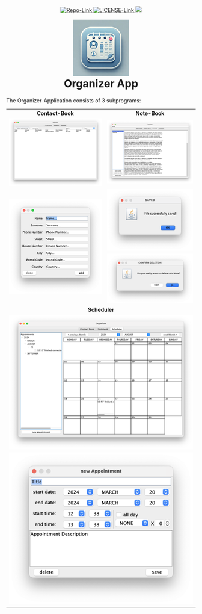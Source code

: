 <div align="center">
<a href="https://github.com/AbUndMax/Organizer-App_Java-swing">
        <img src="https://img.shields.io/badge/GitHub-Java__ArgsParser-blue?logo=github" alt="Repo-Link">
</a>
<a href="https://github.com/AbUndMax/Organizer-App_Java-swing/blob/main/LICENSE">
        <img src="https://img.shields.io/badge/License-MIT-blue" alt="LICENSE-Link">
</a>
<a href=https://github.com/AbUndMax/Organizer-App_Java-swing/releases/latest">
        <img src="https://img.shields.io/github/v/release/AbUndMax/Organizer-App_Java-swing?color=brightgreen">
</a>
<br>
<br>
<img src="Images/OrganizerAppLogo.jpg" alt="App Icon" width="150" height="150">
<h1 style="margin-top: 0px;">Organizer App</h1>
</div>

The Organizer-Application consists of 3 subprograms:

<table>
    <tr>
        <td style="text-align: center;"><strong>Contact-Book</strong></td>
        <td style="text-align: center;"><strong>Note-Book</strong></td>
    </tr>
    <tr>
        <td style="text-align: center;"><img src="Images/ContactBook_Frame.png" alt="ContactBook Frame"></td>
        <td style="text-align: center;"><img src="Images/Note-Book_Frame.png" alt="Note-Book Frame"></td>
    </tr>
    <tr>
        <td rowspan="2" style="text-align: center;"><img src="Images/new-contact-entry-Dialog.png" alt="New Contact Entry Dialog"></td>
        <td style="text-align: center;"><img src="Images/saved_Dialog.png" alt="Saved Dialog"></td>
    </tr>
    <tr>
        <td style="text-align: center;"><img src="Images/deletion-confirmation_Dialog.png" alt="Deletion Confirmation Dialog"></td>
    </tr>
    <tr>
        <td colspan="2" style="text-align: center;"><strong>Scheduler</strong></td>
    </tr>
    <tr>
        <td colspan="2" style="text-align: center;"><img src="Images/Scheduler_Frame.png" alt="Scheduler Frame"></td>
    </tr>
    <tr>
        <td colspan="2" style="text-align: center;"><img src="Images/Appointment_Dialog.png" alt="Appointment Dialog"></td>
    </tr>
</table>
